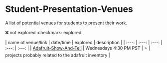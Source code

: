 Student-Presentation-Venues
===========================

A list of potential venues for students to present their work.

:x: not explored
:checkmark: explored


| name of venue/link | date/time | explored | description |
| :---: | :---: | :---: | :---: | :---: |
| [Adafruit-Show-And-Tell][1] | Wednesdays 4:30 PM PST | :star: | projects probably related to the adafruit inventory |



[1]: http://www.adafruit.com/blog/category/show-and-tell/  "Adafruit Show And Tell Wednesdays"
